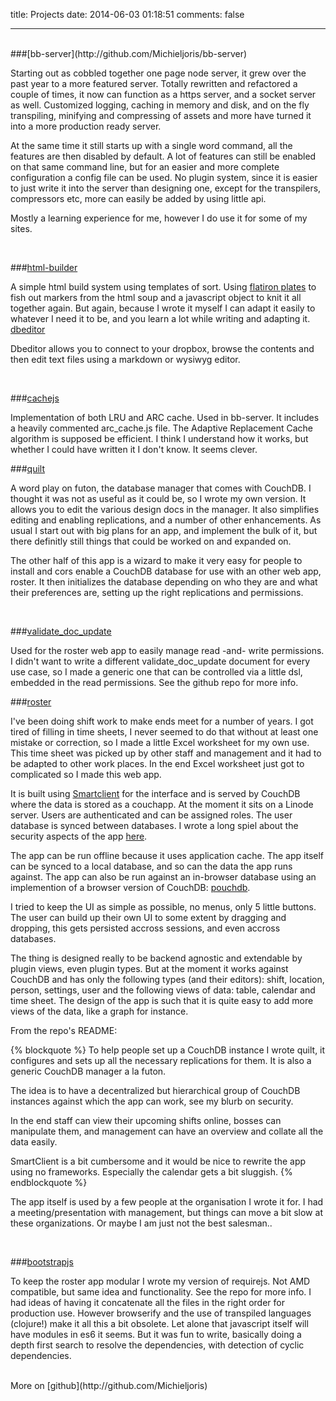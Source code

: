 title: Projects
date: 2014-06-03 01:18:51
comments: false

---



<br/>
###[bb-server](http://github.com/Michieljoris/bb-server)

Starting out as cobbled together one page node server, it grew over the past year to a more featured server. Totally rewritten and refactored a couple of times, it now can function as a https server, and a socket server as well. Customized logging, caching in memory and disk, and on the fly transpiling, minifying and compressing of assets and more have turned it into a more production ready server. 

At the same time it still starts up with a single word command, all the features are then disabled by default. A lot of features can still be enabled on that same command line, but for an easier and more complete configuration a config file can be used. No plugin system, since it is easier to just write it into the server than designing one, except for the transpilers, compressors etc, more can easily be added by using little api.

Mostly a learning experience for me, however I do use it for some of my sites. 

<br/>


###[html-builder](https://github.com/Michieljoris/html-builder)

A simple html build system using templates of sort. Using [flatiron plates](https://github.com/flatiron/plates) to fish out markers from the html soup and a javascript object to knit it all together again. But again, because I wrote it myself I can adapt it easily to whatever I need it to be, and you learn a lot while writing and adapting it. [dbeditor](https://github.com/Michieljoris/dbeditor)

Dbeditor allows you to connect to your dropbox, browse the contents and then edit text files using a markdown or wysiwyg editor.

<br/>

###[cachejs](https://github.com/Michieljoris/cachejs)

Implementation of both LRU and ARC cache. Used in bb-server. It includes a heavily commented arc_cache.js file. The Adaptive Replacement Cache algorithm is supposed be efficient. I think I understand how it works, but whether I could have written it I don't know. It seems clever. 
<br/>

###[quilt](https://github.com/Michieljoris/quilt)

A word play on futon, the database manager that comes with CouchDB. I thought it was not as useful as it could be, so I wrote my own version. It allows you to edit the various design docs in the manager. It also simplifies editing and enabling replications, and a number of other enhancements. As usual I start out with big plans for an app, and implement the bulk of it, but there definitly still things that could be worked on and expanded on. 

The other half of this app is a wizard to make it very easy for people to install and cors enable a CouchDB database for use with an other web app, roster. It then initializes the database depending on who they are and what their preferences are, setting up the right replications and permissions.

<br/>

###[validate_doc_update](https://github.com/Michieljoris/validate_doc_update)

Used for the roster web app to easily manage read -and- write permissions. I didn't want to write a different validate_doc_update document for every use case, so I made a generic one that can be controlled via a little dsl, embedded in the read permissions. See the github repo for more info. 
<br/>

###[roster](https://github.com/Michieljoris/roster)

I've been doing shift work to make ends meet for a number of years. I got tired of filling in time sheets, I never seemed to do that without at least one mistake or correction, so I made a little Excel worksheet for my own use. This time sheet was picked up by other staff and management and it had to be adapted to other work places. In the end Excel worksheet just got to complicated so I made this web app. 

It is built using [Smartclient](https://smartclient.com/) for the interface and is served by CouchDB where the data is stored as a couchapp. At the moment it sits on a Linode server. Users are authenticated and can be assigned roles. The user database is synced between databases. I wrote a long spiel about the security aspects of the app [here](http://roster_help.axion5.net/).

The app can be run offline because it uses application cache. The app itself can be synced to a local database, and so can the data the app runs against. The app can also be run against an in-browser database using an implemention of a browser version of CouchDB: [pouchdb](http://pouchdb.com/). 

I tried to keep the UI as simple as possible, no menus, only 5 little buttons. The user can build up their own UI to some extent by dragging and dropping, this gets persisted accross sessions, and even accross databases. 

The thing is designed really to be backend agnostic and extendable by plugin views, even plugin types. But at the moment it works against CouchDB and has only the following types (and their editors): shift, location, person, settings, user and the following views of data: table, calendar and time sheet. The design of the app is such that it is quite easy to add more views of the data, like a graph for instance. 

From the repo's README:

{% blockquote %}
To help people set up a CouchDB instance I wrote quilt, it configures and sets up all the necessary replications for them. It is also a generic CouchDB manager a la futon.

The idea is to have a decentralized but hierarchical group of CouchDB instances against which the app can work, see my blurb on security.

In the end staff can view their upcoming shifts online, bosses can manipulate them, and management can have an overview and collate all the data easily.

SmartClient is a bit cumbersome and it would be nice to rewrite the app using no
frameworks. Especially the calendar gets a bit sluggish.
{% endblockquote %}

The app itself is used by a few people at the organisation I wrote it for. I had
a meeting/presentation with management, but things can move a bit slow at these
organizations. Or maybe I am just not the best salesman..

<br/>

###[bootstrapjs](https://github.com/Michieljoris/bootstrapjs)

To keep the roster app modular I wrote my version of requirejs. Not AMD compatible, but same idea and functionality. See the repo for more info. I had ideas of having it concatenate all the files in the right order for production use. However browserify and the use of transpiled languages (clojure!) make it all this a bit obsolete. Let alone that javascript itself will have modules in es6 it seems. But it was fun to write, basically doing a depth first search to resolve the dependencies, with detection of cyclic dependencies.

<br/>
More on [github](http://github.com/Michieljoris)

